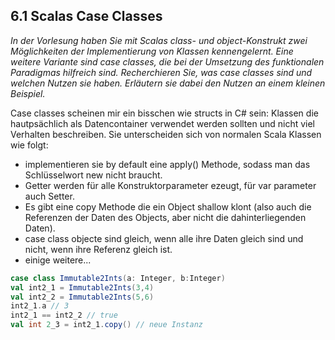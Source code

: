 ## 6.1 Scalas Case Classes 

*In der Vorlesung haben Sie mit Scalas class- und object-Konstrukt zwei Möglichkeiten der Implementierung von Klassen kennengelernt. Eine weitere Variante sind case classes, die bei der Umsetzung des funktionalen Paradigmas hilfreich sind. Recherchieren Sie, was case classes sind und welchen Nutzen sie haben. Erläutern sie dabei den Nutzen an einem kleinen Beispiel.*

Case classes scheinen mir ein bisschen wie structs in C# sein: Klassen die hautpsächlich als Datencontainer verwendet werden sollten und nicht viel Verhalten beschreiben. Sie unterscheiden sich von normalen Scala Klassen wie folgt:

* implementieren sie by default eine apply() Methode, sodass man das Schlüsselwort new nicht braucht.
* Getter werden für alle Konstruktorparameter ezeugt, für var parameter auch Setter.
* Es gibt eine copy Methode die ein Object shallow klont (also auch die Referenzen der Daten des Objects, aber nicht die dahinterliegenden Daten).
* case class objecte sind gleich, wenn alle ihre Daten gleich sind und nicht, wenn ihre Referenz gleich ist.
* einige weitere...

```scala
case class Immutable2Ints(a: Integer, b:Integer)
val int2_1 = Immutable2Ints(3,4)
val int2_2 = Immutable2Ints(5,6)
int2_1.a // 3
int2_1 == int2_2 // true
val int 2_3 = int2_1.copy() // neue Instanz
```